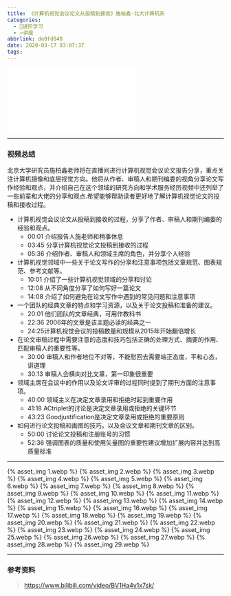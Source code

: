 ```yaml
---
title: 《计算机视觉会议论文从投稿到接收》施柏鑫-北大计算机系
categories:
  - 🌙进阶学习
  - ⭐讲座
abbrlink: de0fd848
date: 2020-03-17 03:07:37
tags:
---
```


<iframe src="//player.bilibili.com/player.html?aid=667685662&bvid=BV1Ha4y1x7sk&cid=175725125&p=1" scrolling="no" border="0" frameborder="no" framespacing="0" allowfullscreen="true"> </iframe>

<!--more-->

***

### 视频总结

北京大学研究员施柏鑫老师将在直播间进行计算机视觉会议论文报告分享，重点关注计算机摄像和底层视觉方向。他将从作者、审稿人和期刊编委的视角分享论文写作经验和观点，并介绍自己在这个领域的研究方向和学术服务经历视频中还列举了一些前辈和大佬的分享和观点.希望能够帮助读者更好地了解计算机视觉论文的投稿和接收过程。
- 计算机视觉会议论文从投稿到接收的过程，分享了作者、审稿人和期刊编委的经验和观点。
    - 00:01 介绍报告人施老师和稍事休息
    - 03:45 分享计算机视觉论文投稿到接收的过程
    - 05:36 介绍作者、审稿人和领域主席的角色，并分享个人经验
- 计算机视觉领域中一些关于论文写作的分享和注意事项包括文章规范、图表规范、参考文献等。
    - 10:01 介绍了一些计算机视觉领域的分享和讨论
    - 12:08 从不同角度分享了如何写好一篇论文
    - 14:08 介绍了如何避免在论文写作中遇到的常见问题和注意事项
- 一个团队的经典文章的特点和学习资源，以及关于论文投稿和准备的建议。
    - 20:01 他们团队的文章经典，可用作教科书
    - 22:36 2006年的文章是该主题必读的经典之一
    - 24:25计算机视觉会议的投稿数量和规模从2015年开始翻倍增长
- 在论文审稿过程中需要注意的态度和技巧包括正确的处理方式、摘要的作用、匹配审稿人的重要性等。
    - 30:00 审稿人和作者地位不对等，不能慰回去需要端正态度，平和心态，讲道理
    - 30:13 审稿人会横向对比文章，第一印象很重要
- 领域主席在会议中的作用以及论文评审的过程同时提到了期刊方面的注意事项。
    - 40:00 领域主义在决定文章录用和拒绝时起到重要作用
    - 41:18 ACtriplet的讨论是决定文章录用或拒绝的关键环节
    - 43:23 Goodjustification是决定文章录用或拒绝的重要原则
- 如何进行论文投稿和画图的技巧，以及会议文章和期刊文章的区别。
    - 50:00 讨论论文投稿和注册账号的习惯
    - 52:36 强调图表的质量和使用矢量图的重要性建议增加扩展内容并达到高质量标准

***

{% asset_img 1.webp %}
{% asset_img 2.webp %}
{% asset_img 3.webp %}
{% asset_img 4.webp %}
{% asset_img 5.webp %}
{% asset_img 6.webp %}
{% asset_img 7.webp %}
{% asset_img 8.webp %}
{% asset_img 9.webp %}
{% asset_img 10.webp %}
{% asset_img 11.webp %}
{% asset_img 12.webp %}
{% asset_img 13.webp %}
{% asset_img 14.webp %}
{% asset_img 15.webp %}
{% asset_img 16.webp %}
{% asset_img 17.webp %}
{% asset_img 18.webp %}
{% asset_img 19.webp %}
{% asset_img 20.webp %}
{% asset_img 21.webp %}
{% asset_img 22.webp %}
{% asset_img 23.webp %}
{% asset_img 24.webp %}
{% asset_img 25.webp %}
{% asset_img 26.webp %}
{% asset_img 27.webp %}
{% asset_img 28.webp %}
{% asset_img 29.webp %}

***

### 参考资料

> <https://www.bilibili.com/video/BV1Ha4y1x7sk/>

